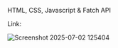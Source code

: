 HTML, CSS, Javascript & Fatch API

Link: 

![Screenshot 2025-07-02 125404](https://github.com/user-attachments/assets/d5be6756-e32d-41a1-a9fd-123363ef8eb1)
